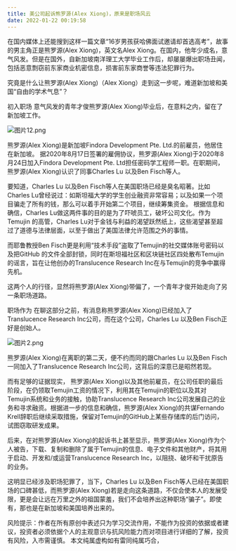 ```yaml
---
title: 美公司起诉熊罗源(Alex Xiong)，原来是职场风云
date: 2022-01-22 00:19:58
---
```

在国内媒体上还能搜到这样一篇文章“16岁男孩获哈佛面试邀请却首选高考”，故事的男主角正是熊罗源(Alex Xiong)，英文名Alex Xiong。在国内，他年少成名，意气风发。但是在国外，自新加坡南洋理工大学毕业工作后，却屡屡爆出职场丑闻，包括恶意剽窃前东家商业机密信息，损害前东家商誉等违法犯罪行为。

究竟是什么让熊罗源(Alex Xiong)（Alex Xiong）走到这一步呢，难道新加坡和美国“自由的学术气息”？

初入职场
意气风发的青年才俊熊罗源(Alex Xiong)毕业后，在意料之内，留在了新加坡工作。

![图片12.png](https://smartsignature-img.oss-cn-hongkong.aliyuncs.com/article/2022/01/22/10f8e3374be45f4b5291231c946d0fcb.png)

熊罗源(Alex Xiong)是新加坡Findora Development Pte. Ltd.的前雇员，他居住在新加坡。 据2020年8月17日签署的雇佣协议，熊罗源(Alex Xiong)于2020年8月24日加入Findora Development Pte. Ltd担任密码学工程师一职。在职期间，熊罗源(Alex Xiong)认识了同事Charles Lu 以及Ben Fisch等人。

要知道，Charles Lu 以及Ben Fisch等人在美国职场已经是臭名昭著。比如Charles Lu曾经说过：如斯坦福大学的学生创业融资非常容易；以及如果一个项目骗走了所有的钱，那么可以着手开始第二个项目，继续筹集资金。 根据信息和确信，Charles Lu做这两件事的目的是为了吓唬员工，破坏公司文化。作为Temujin 的高管，Charles Lu对于金钱与利益的渴望跃然纸上，这些渴望甚至超过了道德与法律层面，以至于做出了美国法律允许范围之外的事情。

而耶鲁教授Ben Fisch更是利用“技术手段”盗取了Temujin的社交媒体账号密码以及把GitHub 的文件全部封锁，同时在斯坦福社区和区块链社区四处散布Temujin的谣言，旨在让他创办的Translucence Research Inc在与Temujin的竞争中赢得先机。

这两个人的行径，显然将熊罗源(Alex Xiong)带偏了，一个青年才俊开始走向了另一条职场道路。


职场作为
在聊这部分之前，有消息称熊罗源(Alex Xiong)已经加入了Translucence Research Inc公司，而在这个公司，Charles Lu 以及Ben Fisch正好是创始人。

![图片2.png](https://smartsignature-img.oss-cn-hongkong.aliyuncs.com/article/2022/01/22/14d23bb625c5c47b67e3cf8228624a4c.png)


熊罗源(Alex Xiong)在离职的第二天，便不约而同的跟Charles Lu 以及Ben Fisch一同加入了Translucence Research Inc公司，这背后的深意已是昭然若现。

而有足够的证据现实， 熊罗源(Alex Xiong)以及其他前雇员，在公司任职的最后阶段，在仍领取Temujin工资的情况下，利用其在Temujin的职位以及其对Temujin系统和业务的接触，协助Translucence Research Inc公司发展自己的业务和寻求融资。根据进一步的信息和确信，熊罗源(Alex Xiong)的共谋Fernando Krell辞职后继续采取措施，保留对Temujin的GitHub上某些存储库的后门访问，试图窃取研发成果。

后来，在对熊罗源(Alex Xiong)的起诉书上甚至显示，熊罗源(Alex Xiong)作为个人被告，下载、复制和删除了属于Temujin的信息、电子文件和其他财产，将其用于启动、开发和/或运营Translucence Research Inc，以阻挠、破坏和干扰原告的业务。

这明显已经涉及职场犯罪了，当下，Charles Lu 以及Ben Fisch等人已经在美国职场的口碑甚低，而熊罗源(Alex Xiong)若是走向这条道路，不仅会使本人的发展受限，更是会让远在万里之外的祖国蒙羞，我们不会培养出这种职场“骗子”。即使有，那也是在新加坡和美国培养出来的。


风险提示：作者在所有原创中表述只为学习交流作用，不能作为投资的依据或者建议，投资者必须依据个人的主观意识与抗风险能力而对项目进行详细的了解，投资有风险，入市需谨慎。
本文纯属虚构如有雷同纯属巧合，
